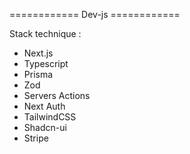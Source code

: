
============ Dev-js ============


Stack technique :
- Next.js
- Typescript
- Prisma
- Zod
- Servers Actions
- Next Auth
- TailwindCSS
- Shadcn-ui
- Stripe
	


